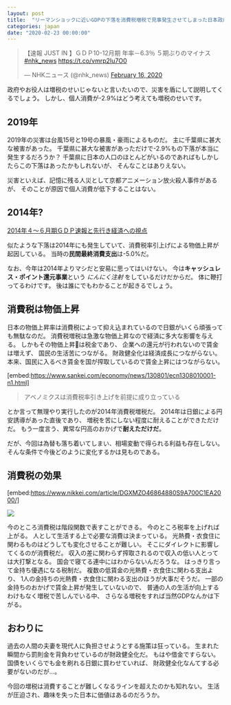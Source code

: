 ```yaml
---
layout: post
title:  "リーマンショックに近いGDPの下落を消費税増税で見事発生させてしまった日本政府（2回目）"
categories: japan
date: "2020-02-23 00:00:00"
---
```


<blockquote class="twitter-tweet"><p lang="ja" dir="ltr">【速報 JUST IN 】ＧＤＰ10-12月期 年率－6.3％ ５期ぶりのマイナス <a href="https://twitter.com/hashtag/nhk_news?src=hash&amp;ref_src=twsrc%5Etfw">#nhk_news</a> <a href="https://t.co/vmrp2Iu7O0">https://t.co/vmrp2Iu7O0</a></p>&mdash; NHKニュース (@nhk_news) <a href="https://twitter.com/nhk_news/status/1229193250839224320?ref_src=twsrc%5Etfw">February 16, 2020</a></blockquote> <script async src="https://platform.twitter.com/widgets.js" charset="utf-8"></script>

政府やお役人は増税のせいじゃないと言いたいので、災害を盾にして説明してくるでしょう。
しかし、個人消費が-2.9%はどう考えても増税のせいです。

## 2019年

2019年の災害は台風15号と19号の暴風・豪雨によるものだ。
主に千葉県に甚大な被害があった。
千葉県に甚大な被害があっただけで-2.9%もの下落が本当に発生するだろうか？
千葉県に日本の人口のほとんどがいるのであればもしかしたらこの下落はあったかもしれないが、
そんなことはありえない。

災害といえば、記憶に残る人災として京都アニメーション放火殺人事件があるが、
そのことが原因で個人消費が低下することはない。

## 2014年?

[2014年４～６月期ＧＤＰ速報と先行き経済への視点](https://www.sangiin.go.jp/japanese/annai/chousa/keizai_prism/backnumber/h26pdf/201412904.pdf) 

似たような下落は2014年にも発生していて、消費税率引上げによる物価上昇が起因している。
当時の**民間最終消費支出**は-5.0%だ。

なお、今年は2014年よりマシだと安易に思ってはいけない。
今は**キャッシュレス・ポイント還元事業**という *にんにく注射* をしているだけだからだ。
体に鞭打ってるわけです。
後は誰にでもわかることが起きるでしょう。

## 消費税は物価上昇

日本の物価上昇率は消費税によって抑え込まれているので日銀がいくら頑張っても無駄なのだ。
消費税増税は急激な物価上昇なので経済に多大な影響を与える。
しかもその物価上昇は税金であり、
企業への還元が行われないので賃金は増えず、
国民の生活苦につながる。
財政健全化は経済成長につながらない。
本来、国民に入るべき賃金を国が搾取しているので賃金上昇にはつながらない。

[embed:https://www.sankei.com/economy/news/130801/ecn1308010001-n1.html]

> アベノミクスは消費税率引き上げを前提に成り立っている

とか言って無理やり実行したのが2014年消費税増税だ。
2014年は日銀による円安誘導があった直後であり、
増税を苦にしない程度に耐えることができただけだ。
もう一度言う、異常な円高のおかげで**耐えただけだ**。

だが、今回は為替も落ち着いてしまい、相場変動で得られる利益も存在しない。
そんな条件で今後どのように変化するかは見ものである。

## 消費税の効果

[embed:https://www.nikkei.com/article/DGXMZO46864880S9A700C1EA2000/]

![](https://article-image-ix.nikkei.com/https%3A%2F%2Fimgix-proxy.n8s.jp%2FDSXMZO4686484002072019EA2001-PN1-6.jpg?auto=format%2Ccompress&ch=Width%2CDPR&fit=max&ixlib=java-1.2.0&s=79ebcfcf61a9abbccec895431f48d3fe)

今のところ消費税は階段関数で表すことができる。
今のところ税率を上げれば上がる。
人として生活する上で必要な消費は決まっている。
光熱費・衣食住に関わるものはどうしても変化させることが難しい。
そこにダイレクトに影響してくるのが消費税だ。
収入の差に関わらず搾取されるので収入の低い人とっては大打撃となる。
国会で寝てる連中にはわからないんだろうな。
はっきり言って金持ち優遇になる税制だ。
複数の低賃金の光熱費・衣食住に関わる支出より、
1人の金持ちの光熱費・衣食住に関わる支出のほうが大事だそうだ。
一部の金持ちのおかげで賃金上昇が発生していないので、
普通の人の生活が向上するわけもなく増税で苦しんでいる中、
さらなる増税をすれば当然GDPなんかは下がる。

## おわりに

過去の人間の夫妻を現代人に負担させようとする施策は狂っている。
生まれた瞬間から罰則金を背負わせているのが財政健全化だ。
もはや借金ですらない。
国債をいくらでも金を刷れる日銀に買わせていれば、
財政健全化なんてする必要がないのだが...。

今回の増税は消費することが難しくなるラインを超えたのかも知れない。
生活が圧迫され、趣味を失った日本に価値はあるのだろうか。
